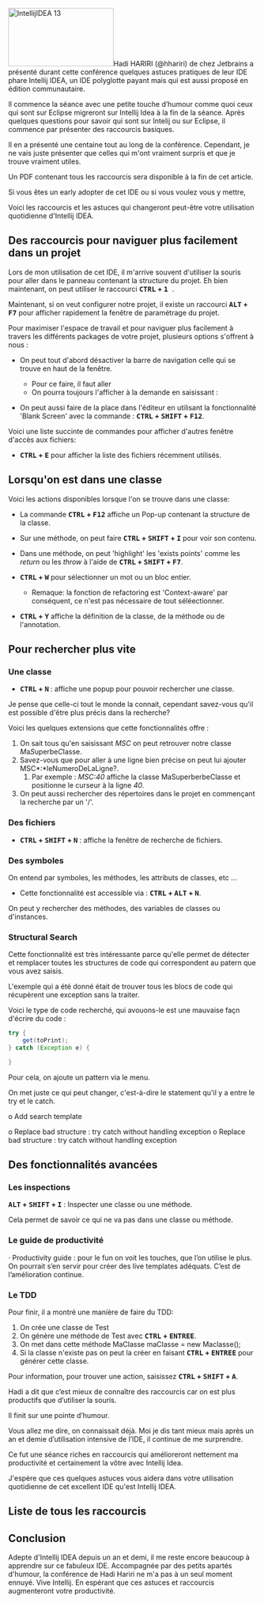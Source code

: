 <img class="alignleft" alt="IntellijIDEA 13" src="http://blog.jetbrains.com/idea/files/2013/12/splash13-1.png" width="213" height="118" />Hadi HARIRI (@hhariri) de chez Jetbrains a présenté durant cette conférence quelques astuces pratiques de leur IDE phare Intellij IDEA, un IDE polyglotte payant mais qui est aussi proposé en édition communautaire.

Il commence la séance avec une petite touche d’humour comme quoi ceux qui sont sur Eclipse migreront sur Intellij Idea à la fin de la séance. Après quelques questions pour savoir qui sont sur Intelij ou sur Eclipse, il commence par présenter des raccourcis basiques.

Il en a présenté une centaine tout au long de la conférence. Cependant, je ne vais juste présenter que celles qui m'ont vraiment surpris et que je trouve vraiment utiles.

Un PDF contenant tous les raccourcis sera disponible à la fin de cet article.

Si vous êtes un early adopter de cet IDE ou si vous voulez vous y mettre,

Voici les raccourcis et les astuces qui changeront peut-être votre utilisation quotidienne d'Intellij IDEA.


## Des raccourcis pour naviguer plus facilement dans un projet

Lors de mon utilisation de cet IDE, il m'arrive souvent d'utiliser la souris pour aller dans le panneau contenant la structure du projet.
Eh bien maintenant, on peut utiliser le raccourci <strong><kbd>CTRL</kbd> + <kbd>1 </kbd></strong>.

Maintenant, si on veut configurer notre projet, il existe un raccourci <strong><kbd>ALT</kbd> + <kbd>F7</kbd></strong> pour afficher rapidement la fenêtre de paramétrage du projet.

Pour maximiser l'espace de travail et pour naviguer plus facilement à travers les différents packages de votre projet, plusieurs options s'offrent à nous :

 - On peut tout d'abord désactiver la barre de navigation celle qui se trouve en haut de la fenêtre.
     - Pour ce faire, il faut aller
     - On pourra toujours l'afficher à la demande en saisissant :

 - On peut aussi faire de la place dans l'éditeur en utilisant la fonctionnalité 'Blank Screen' avec la commande : <strong><kbd>CTRL</kbd> + <kbd>SHIFT</kbd> + <kbd>F12</kbd></strong>.

 Voici une liste succinte de commandes pour afficher d'autres fenêtre d'accès aux fichiers:

 - <strong><kbd>CTRL</kbd> + <kbd>E</kbd></strong> pour afficher la liste des fichiers récemment utilisés.


## Lorsqu'on est dans une classe

Voici les actions disponibles lorsque l'on se trouve dans une classe:

- La commande <strong><kbd>CTRL</kbd> + <kbd>F12</kbd></strong> affiche un Pop-up contenant la structure de la classe.

- Sur une méthode, on peut faire <strong><kbd>CTRL</kbd> + <kbd>SHIFT</kbd> + <kbd>I</kbd></strong> pour voir son contenu.

- Dans une méthode, on peut 'highlight' les 'exists points' comme les _return_ ou les _throw_ à l'aide de <strong><kbd>CTRL</kbd> + <kbd>SHIFT</kbd> + <kbd>F7</kbd></strong>.

- <strong><kbd>CTRL</kbd> + <kbd>W</kbd></strong> pour sélectionner un mot ou un bloc entier.

    - Remaque: la fonction de refactoring est 'Context-aware' par conséquent, ce n'est pas nécessaire de tout séléectionner.

- <strong><kbd>CTRL</kbd> + <kbd>Y</kbd></strong> affiche la définition de la classe, de la méthode ou de l'annotation.


## Pour rechercher plus vite

### Une classe

* <strong><kbd>CTRL</kbd> + <kbd>N</kbd> </strong>: affiche une popup pour pouvoir rechercher une classe.

Je pense que celle-ci tout le monde la connait, cependant savez-vous qu'il est possible d'être plus précis dans la recherche?

Voici les quelques extensions que cette fonctionnalités offre :

1. On sait tous qu'en saisissant *MSC* on peut retrouver notre classe *M*a*S*uperbe*C*lasse.
1. Savez-vous que pour aller à une ligne bien précise on peut lui ajouter MSC*:*leNumeroDeLaLigne?.
    1. Par exemple : _MSC:40_ affiche la classe MaSuperberbeClasse et positionne le curseur à la ligne _40_.
1. On peut aussi rechercher des répertoires dans le projet en commençant la recherche par un '/'.

### Des fichiers

* <strong><kbd>CTRL</kbd> + <kbd>SHIFT</kbd> + <kbd>N</kbd></strong> : affiche la fenêtre de recherche de fichiers.

### Des symboles

On entend par symboles, les méthodes, les attributs de classes, etc ...

* Cette fonctionnalité est accessible via : <strong><kbd>CTRL</kbd> + <kbd>ALT</kbd> + <kbd>N</kbd></strong>.

On peut y rechercher des méthodes, des variables de classes ou d'instances.

### Structural Search

Cette fonctionnalité est très intéressante parce qu'elle permet de détecter et remplacer toutes les structures de code qui correspondent au patern que vous avez saisis.

L'exemple qui a été donné était de trouver tous les blocs de code qui récupèrent une exception sans la traiter.

Voici le type de code recherché, qui avouons-le est une mauvaise façn d'écrire du code :


~~~~java
try {
    get(toPrint);
} catch (Exception e) {

}
~~~~


Pour cela, on ajoute un pattern via le menu.

On met juste ce qui peut changer, c'est-à-dire le statement qu'il y a entre le try et le catch.

o Add search template

o Replace bad structure : try catch without handling exception
o Replace bad structure : try catch without handling exception


## Des fonctionnalités avancées

### Les inspections

<strong><kbd>ALT</kbd> + <kbd>SHIFT</kbd> + <kbd>I</kbd></strong> : Inspecter une classe ou une méthode.

Cela permet de savoir ce qui ne va pas dans une classe ou méthode.

### Le guide de productivité

· Productivity guide : pour le fun on voit les touches, que l’on utilise le plus. On pourrait s’en servir pour créer des live templates adéquats. C’est de l’amélioration continue.

### Le TDD

Pour finir, il a montré une manière de faire du TDD:

1. On crée une classe de Test
2. On génère une méthode de Test avec <strong><kbd>CTRL</kbd> + <kbd>ENTREE</kbd></strong>.
3. On met dans cette méthode MaClasse maClasse = new Maclasse();
4. Si la classe n'existe pas on peut la créer en faisant <strong><kbd>CTRL</kbd> + <kbd>ENTREE</kbd></strong> pour générer cette classe.

Pour information, pour trouver une action, saisissez <strong><kbd>CTRL</kbd> + <kbd>SHIFT</kbd> + <kbd>A</kbd></strong>.


Hadi a dit que c’est mieux de connaître des raccourcis car on est plus productifs que d’utiliser la souris.

Il finit sur une pointe d’humour.

Vous allez me dire, on connaissait déjà. Moi je dis tant mieux mais après un an et demie d’utilisation intensive de l’IDE, il continue de me surprendre.

Ce fut une séance riches en raccourcis qui amélioreront nettement ma productivité et certainement la vôtre avec Intellij Idea.

J'espère que ces quelques astuces vous aidera dans votre utilisation quotidienne de cet excellent IDE qu'est Intellij IDEA.

## Liste de tous les raccourcis



## Conclusion

Adepte d'Intellij IDEA depuis un an et demi, il me reste encore beaucoup à apprendre sur ce fabuleux IDE. Accompagnée par des petits apartés d'humour, la conférence de Hadi Hariri ne m'a pas à un seul moment ennuyé.
Vive Intellij. En espérant que ces astuces et raccourcis augmenteront votre productivité.